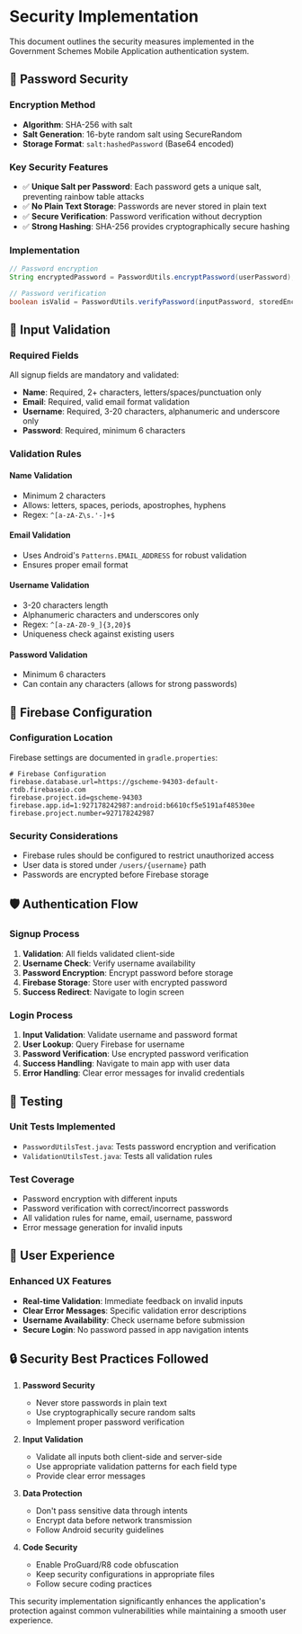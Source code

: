 # Security Implementation

This document outlines the security measures implemented in the Government Schemes Mobile Application authentication system.

## 🔐 Password Security

### Encryption Method
- **Algorithm**: SHA-256 with salt
- **Salt Generation**: 16-byte random salt using SecureRandom
- **Storage Format**: `salt:hashedPassword` (Base64 encoded)

### Key Security Features
- ✅ **Unique Salt per Password**: Each password gets a unique salt, preventing rainbow table attacks
- ✅ **No Plain Text Storage**: Passwords are never stored in plain text
- ✅ **Secure Verification**: Password verification without decryption
- ✅ **Strong Hashing**: SHA-256 provides cryptographically secure hashing

### Implementation
```java
// Password encryption
String encryptedPassword = PasswordUtils.encryptPassword(userPassword);

// Password verification
boolean isValid = PasswordUtils.verifyPassword(inputPassword, storedEncryptedPassword);
```

## 📝 Input Validation

### Required Fields
All signup fields are mandatory and validated:
- **Name**: Required, 2+ characters, letters/spaces/punctuation only
- **Email**: Required, valid email format validation
- **Username**: Required, 3-20 characters, alphanumeric and underscore only  
- **Password**: Required, minimum 6 characters

### Validation Rules

#### Name Validation
- Minimum 2 characters
- Allows: letters, spaces, periods, apostrophes, hyphens
- Regex: `^[a-zA-Z\s.'-]+$`

#### Email Validation  
- Uses Android's `Patterns.EMAIL_ADDRESS` for robust validation
- Ensures proper email format

#### Username Validation
- 3-20 characters length
- Alphanumeric characters and underscores only
- Regex: `^[a-zA-Z0-9_]{3,20}$`
- Uniqueness check against existing users

#### Password Validation
- Minimum 6 characters
- Can contain any characters (allows for strong passwords)

## 🔧 Firebase Configuration

### Configuration Location
Firebase settings are documented in `gradle.properties`:

```properties
# Firebase Configuration
firebase.database.url=https://gscheme-94303-default-rtdb.firebaseio.com
firebase.project.id=gscheme-94303
firebase.app.id=1:927178242987:android:b6610cf5e5191af48530ee
firebase.project.number=927178242987
```

### Security Considerations
- Firebase rules should be configured to restrict unauthorized access
- User data is stored under `/users/{username}` path
- Passwords are encrypted before Firebase storage

## 🛡️ Authentication Flow

### Signup Process
1. **Validation**: All fields validated client-side
2. **Username Check**: Verify username availability
3. **Password Encryption**: Encrypt password before storage
4. **Firebase Storage**: Store user with encrypted password
5. **Success Redirect**: Navigate to login screen

### Login Process  
1. **Input Validation**: Validate username and password format
2. **User Lookup**: Query Firebase for username
3. **Password Verification**: Use encrypted password verification
4. **Success Handling**: Navigate to main app with user data
5. **Error Handling**: Clear error messages for invalid credentials

## 🧪 Testing

### Unit Tests Implemented
- `PasswordUtilsTest.java`: Tests password encryption and verification
- `ValidationUtilsTest.java`: Tests all validation rules

### Test Coverage
- Password encryption with different inputs
- Password verification with correct/incorrect passwords
- All validation rules for name, email, username, password
- Error message generation for invalid inputs

## 📱 User Experience

### Enhanced UX Features
- **Real-time Validation**: Immediate feedback on invalid inputs
- **Clear Error Messages**: Specific validation error descriptions
- **Username Availability**: Check username before submission
- **Secure Login**: No password passed in app navigation intents

## 🔒 Security Best Practices Followed

1. **Password Security**
   - Never store passwords in plain text
   - Use cryptographically secure random salts
   - Implement proper password verification

2. **Input Validation**
   - Validate all inputs both client-side and server-side
   - Use appropriate validation patterns for each field type
   - Provide clear error messages

3. **Data Protection**
   - Don't pass sensitive data through intents
   - Encrypt data before network transmission
   - Follow Android security guidelines

4. **Code Security**
   - Enable ProGuard/R8 code obfuscation
   - Keep security configurations in appropriate files
   - Follow secure coding practices

This security implementation significantly enhances the application's protection against common vulnerabilities while maintaining a smooth user experience.